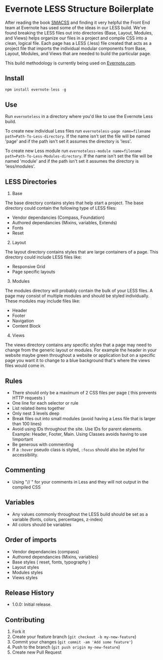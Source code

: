 # Evernote LESS Structure Boilerplate

After reading the book [SMACSS](http://smacss.com/) and finding it very helpful the Front End team at Evernote has used some of the ideas in our LESS build. We've found breaking the LESS files out into directories (Base, Layout, Modules, and Views) helps organize our files in a project and compile CSS into a clean, logical file. Each page has a LESS (.less) file created that acts as a project file that imports the individual modular components from Base, Layout, Modules, and Views that are needed to build the particular page.

This build methodology is currently being used on [Evernote.com](https://evernote.com).

## Install

```js
npm install evernote-less -g
```

## Use
Run ```evernoteless``` in a directory where you'd like to use the Evernote Less build.

To create new individual Less files run ```evernoteless-page name=filename path=Path-To-Less-directory```. If the name isn't set the file will be named 'page' and if the path isn't set it assumes the directory is 'less'.

To create new Less module run ```evernoteless-module name=filename path=Path-To-Less-Modules-directory```. If the name isn't set the file will be named 'module' and if the path isn't set it assumes the directory is 'less/modules'.

LESS Directories
----------

1.  Base

  The base directory contains styles that help start a project. The base directory could contain the following type of LESS files:
  * Vendor dependancies (Compass, Foundation)
  * Authored dependancies (Mixins, variables, Extends)
  * Fonts
  * Reset

2.  Layout

  The layout directory contains styles that are large containers of a page. This directory could include LESS files like:
  * Responsive Grid
  * Page specific layouts

3.  Modules

  The modules directory will probably contain the bulk of your LESS files. A page may consist of multiple modules and should be styled individually. These modules may include files like:
  * Header
  * Footer
  * Navigation
  * Content Block

4.  Views

  The views directory contains any specific styles that a page may need to change from the generic layout or modules. For example the header in your website maybe green throughout a website or application but on a specific page you want it to change to a blue background that's where the views files would come in.

## Rules

  - There should only be a maximum of 2 CSS files per page ( this prevents HTTP requests )
  - One line for each selector or rule
  - List related items together
  - Only nest 3 levels deep
  - Break files out into small modules (avoid having a Less file that is larger than 100 lines)
  - Avoid using IDs throughout the site. Use IDs for parent elements. Example: Header, Footer, Main. Using Classes avoids having to use !important 
  - Be generous with commenting
  - If a ```:hover``` pseudo class is styled, ```:focus``` should also be styled for accessibility.

## Commenting
  - Using "// " for your comments in Less and they will not output in the compiled CSS


## Variables
  - Any values commonly throughout the LESS build should be set as a variable (fonts, colors, percentages, z-index)
  - All colors should be variables


## Order of imports
  - Vendor dependancies (compass)
  - Authored dependancies (Mixins, variables)
  - Base styles ( reset, fonts, typography )
  - Layout styles
  - Modules styles
  - Views styles

## Release History
* 1.0.0: Initial release.

## Contributing

1. Fork it
2. Create your feature branch (`git checkout -b my-new-feature`)
3. Commit your changes (`git commit -am 'Add some feature'`)
4. Push to the branch (`git push origin my-new-feature`)
5. Create new Pull Request

